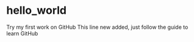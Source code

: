 # hello_world
Try my first work on GitHub
This line new added, just follow the guide to learn GitHub
